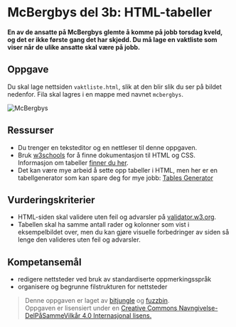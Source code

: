 McBergbys del 3b: HTML-tabeller
==============================
**En av de ansatte på McBergbys glemte å komme på jobb torsdag kveld, og det er ikke første gang det har skjedd. Du må lage en vaktliste som viser når de ulike ansatte skal være på jobb.**

Oppgave
-------
Du skal lage nettsiden `vaktliste.html`, slik at den blir slik du ser på bildet nedenfor. Fila skal lagres i en mappe med navnet `mcbergbys`. 

![McBergbys](https://raw.githubusercontent.com/fagstoff/IT1/master/Bilder/McB03b.png)

Ressurser
---------
* Du trenger en teksteditor og en nettleser til denne oppgaven.
* Bruk [w3schools](http://www.w3schools.com/) for å finne dokumentasjon til HTML og CSS. Informasjon om tabeller [finner du her](http://www.w3schools.com/tags/tag_table.asp).
* Det kan være mye arbeid å sette opp tabeller i HTML, men her er en tabellgenerator som kan spare deg for mye jobb: [Tables Generator](http://www.tablesgenerator.com/html_tables)

Vurderingskriterier
-------------------
* HTML-siden skal validere uten feil og advarsler på [validator.w3.org](https://validator.w3.org/).
* Tabellen skal ha samme antall rader og kolonner som vist i eksempelbildet over, men du kan gjøre visuelle forbedringer av siden så lenge den valideres uten feil og advarsler.

Kompetansemål
-------------
* redigere nettsteder ved bruk av standardiserte oppmerkingsspråk
* organisere og begrunne filstrukturen for nettsteder

>Denne oppgaven er laget av [bitjungle](https://github.com/bitjungle) og [fuzzbin](https://github.com/fuzzbin).  
>Oppgaven er lisensiert under en
>[Creative Commons Navngivelse-DelPåSammeVilkår 4.0 Internasjonal lisens.
](http://creativecommons.org/licenses/by-sa/4.0/)
